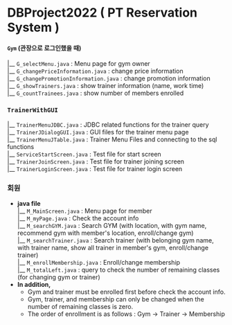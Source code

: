 # DBProject2022 ( PT Reservation System )

#### `Gym` (관장으로 로그인했을 때)
|__ `G_selectMenu.java`   :  Menu page for gym owner  
|__ `G_changePriceInformation.java` : change price information  
|__ `G_changePromotionInformation.java` :  change promotion information  
|__ `G_showTrainers.java` : show trainer information (name, work time)  
|__ `G_countTrainees.java`  : show number of members enrolled      

### `TrainerWithGUI`  
|__ `TrainerMenuJDBC.java`   :  JDBC related functions for the trainer query  
|__ `TrainerJDialogGUI.java` :  GUI files for the trainer menu page   
|__ `TrainerMenuJTable.java` :  Trainer Menu Files and connecting to the sql functions  
|__ `ServiceStartScreen.java` : Test file for start screen  
|__ `TrainerJoinScreen.java`  : Test file for trainer joining screen  
|__ `TrainerLoginScreen.java` : Test file for trainer login screen  
  
### 회원
* **java file**  
|__ `M_MainScreen.java` : Menu page for member    
|__ `M_myPage.java` : Check the account info   
|__ `M_searchGYM.java` : Search GYM (with location, with gym name, recommend gym with member's location, enroll/change gym)  
|__ `M_searchTrainer.java` : Search trainer (with belonging gym name, with trainer name, show all trainer in member's gym, enroll/change trainer)    
|__ `M_enrollMembership.java` : Enroll/change membership     
|__ `M_totalLeft.java` : query to check the number of remaining classes (for changing gym or trainer)   
* **In addition,**  
  * Gym and trainer must be enrolled first before check the account info.
  * Gym, trainer, and membership can only be changed when the number of remaining classes is zero.
  * The order of enrollment is as follows : Gym -> Trainer -> Membership
